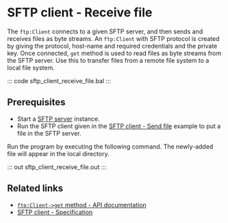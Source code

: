 # SFTP client - Receive file

The `ftp:Client` connects to a given SFTP server, and then sends and receives files as byte streams. An `ftp:Client` with SFTP protocol is created by giving the protocol, host-name and required credentials and the private key. Once connected, `get` method is used to read files as byte streams from the SFTP server. Use this to transfer files from a remote file system to a local file system.

::: code sftp_client_receive_file.bal :::

## Prerequisites
- Start a [SFTP server](https://hub.docker.com/r/atmoz/sftp/) instance.
- Run the SFTP client given in the [SFTP client - Send file](/learn/by-example/sftp-client-send-file) example to put a file in the SFTP server.

Run the program by executing the following command. The newly-added file will appear in the local directory.

::: out sftp_client_receive_file.out :::

## Related links
- [`ftp:Client->get` method  - API documentation](https://lib.ballerina.io/ballerina/ftp/latest/clients/Client#get)
- [SFTP client - Specification](/spec/ftp/#322-secure-client)
